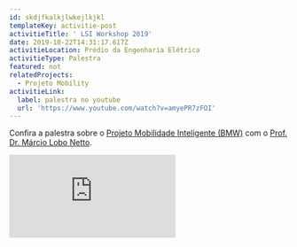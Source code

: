 ```yaml
---
id: skdjfkalkjlwkejlkjkl
templateKey: activitie-post
activitieTitle: ' LSI Workshop 2019'
date: 2019-10-22T14:31:17.617Z
activitieLocation: Prédio da Engenharia Elétrica
activitieType: Palestra
featured: not
relatedProjects:
  - Projeto Mobility
activitieLink:
  label: palestra no youtube
  url: 'https://www.youtube.com/watch?v=amyePR7zFOI'
---
```

Confira a palestra sobre o [Projeto Mobilidade Inteligente (BMW)](https://sites.usp.br/cognitio/projetos/projeto-mobility/) com o [Prof. Dr. Márcio Lobo Netto](https://sites.usp.br/cognitio/membros/prof-dr-marcio-lobo-netto/).

<p class="youtube"><iframe src="https://www.youtube.com/embed/amyePR7zFOI" frameborder="0" allowfullscreen></iframe></p>
